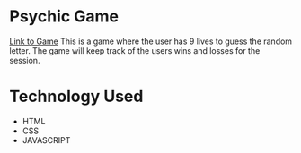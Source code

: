 # Psychic Game

[Link to Game](https://rjm925.github.io/Psychic-Game)
This is a game where the user has 9 lives to guess the random letter. The game will keep track of the users wins and losses for the session.

# Technology Used
* HTML
* CSS
* JAVASCRIPT